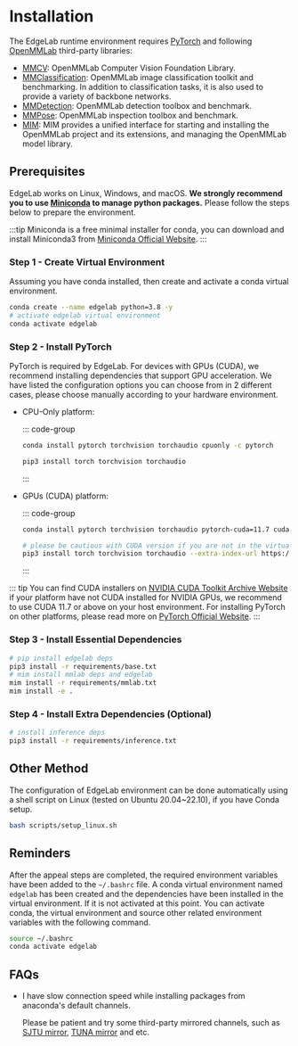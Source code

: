 # Installation

The EdgeLab runtime environment requires [PyTorch](https://pytorch.org/get-started/locally/) and following [OpenMMLab](https://openmmlab.com/) third-party libraries:

- [MMCV](https://github.com/open-mmlab/mmcv): OpenMMLab Computer Vision Foundation Library.
- [MMClassification](https://github.com/open-mmlab/mmclassification): OpenMMLab image classification toolkit and benchmarking. In addition to classification tasks, it is also used to provide a variety of backbone networks.
- [MMDetection](https://github.com/open-mmlab/mmdetection): OpenMMLab detection toolbox and benchmark.
- [MMPose](https://github.com/open-mmlab/mmpose): OpenMMLab inspection toolbox and benchmark.
- [MIM](https://github.com/open-mmlab/mim): MIM provides a unified interface for starting and installing the OpenMMLab project and its extensions, and managing the OpenMMLab model library.


## Prerequisites

EdgeLab works on Linux, Windows, and macOS. **We strongly recommend you to use [Miniconda](https://docs.conda.io/en/latest/miniconda.html) to manage python packages.** Please follow the steps below to prepare the environment.

:::tip
Miniconda is a free minimal installer for conda, you can download and install Miniconda3 from [Miniconda Official Website](https://docs.conda.io/en/latest/miniconda.html).
:::

### Step 1 - Create Virtual Environment

Assuming you have conda installed, then create and activate a conda virtual environment.

```bash
conda create --name edgelab python=3.8 -y
# activate edgelab virtual environment
conda activate edgelab
```

### Step 2 - Install PyTorch

PyTorch is required by EdgeLab. For devices with GPUs (CUDA), we recommend installing dependencies that support GPU acceleration. We have listed the configuration options you can choose from in 2 different cases, please choose manually according to your hardware environment.

- CPU-Only platform:

    ::: code-group

    ```bash [conda]
    conda install pytorch torchvision torchaudio cpuonly -c pytorch
    ```

    ```bash [pip]
    pip3 install torch torchvision torchaudio
    ```

    :::

- GPUs (CUDA) platform:

    ::: code-group

    ```bash [conda]
    conda install pytorch torchvision torchaudio pytorch-cuda=11.7 cudatoolkit=11.7 -c pytorch -c nvidia
    ```

    ```bash [pip]
    # please be cautious with CUDA version if you are not in the virtual environment, here for example we use CUDA 11.7
    pip3 install torch torchvision torchaudio --extra-index-url https://download.pytorch.org/whl/cu117
    ```

    :::

::: tip
You can find CUDA installers on [NVIDIA CUDA Toolkit Archive Website](https://developer.nvidia.com/cuda-toolkit-archive) if your platform have not CUDA installed for NVIDIA GPUs, we recommend to use CUDA 11.7 or above on your host environment. For installing PyTorch on other platforms, please read more on [PyTorch Official Website](https://pytorch.org/get-started/locally/).
:::

### Step 3 - Install Essential Dependencies

```bash
# pip install edgelab deps
pip3 install -r requirements/base.txt
# mim install mmlab deps and edgelab
mim install -r requirements/mmlab.txt
mim install -e .
```

### Step 4 - Install Extra Dependencies (Optional)

```bash
# install inference deps
pip3 install -r requirements/inference.txt
```


## Other Method

The configuration of EdgeLab environment can be done automatically using a shell script on Linux (tested on Ubuntu 20.04~22.10), if you have Conda setup.

```bash
bash scripts/setup_linux.sh
```


## Reminders

After the appeal steps are completed, the required environment variables have been added to the `~/.bashrc` file. A conda virtual environment named `edgelab` has been created and the dependencies have been installed in the virtual environment. If it is not activated at this point. You can activate conda, the virtual environment and source other related environment variables with the following command.

```bash
source ~/.bashrc
conda activate edgelab
```


## FAQs

- I have slow connection speed while installing packages from anaconda's default channels.

    Please be patient and try some third-party mirrored channels, such as [SJTU mirror](https://mirror.sjtu.edu.cn/docs/anaconda), [TUNA mirror](https://mirrors.tuna.tsinghua.edu.cn/help/anaconda) and etc.

